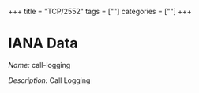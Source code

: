 +++
title = "TCP/2552"
tags = [""]
categories = [""]
+++

# IANA Data

_Name:_ call-logging

_Description:_ Call Logging

